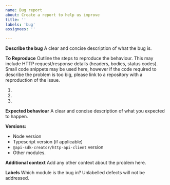 ```yaml
---
name: Bug report
about: Create a report to help us improve
title: ''
labels: 'bug'
assignees: ''

---
```


**Describe the bug**
A clear and concise description of what the bug is.

**To Reproduce**
Outline the steps to reproduce the behaviour. This may include HTTP request/response details (headers, bodies, status codes). Small code snippets may be used here, however if the code required to describe the problem is too big, please link to a repository with a reproduction of the issue.

1. 
2. 
3. 

**Expected behaviour**
A clear and concise description of what you expected to happen.

**Versions:**
 - Node version
 - Typescript version (if applicable)
 - `@api-sdk-creator/http-api-client` version
 - Other modules.

**Additional context**
Add any other context about the problem here.

**Labels**
Which module is the bug in? Unlabelled defects will not be addressed.
